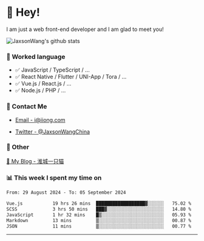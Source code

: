 # 👋 Hey!

I am just a web front-end developer and I am glad to meet you!

![JaxsonWang's github stats](https://github-readme-stats.vercel.app/api?username=JaxsonWang&&show_icons=true&&title_color=1abc9c&&icon_color=1abc9c)


### 📝 Worked language

- ✅ JavaScript / TypeScript / ...
- ✅ React Native / Flutter / UNI-App / Tora / ...
- ✅ Vue.js / React.js / ...
- ✅ Node.js / PHP / ...

### 📮 Contact Me

- [Email - i@iiong.com](mailto:i@iiong.com)

- [Twitter - @JaxsonWangChina](https://twitter.com/JaxsonWangChina)

### 🤪 Other

[📌 My Blog - 淮城一只猫](https://iiong.com)

### 📊 This week I spent my time on

<!--START_SECTION:waka-->

```txt
From: 29 August 2024 - To: 05 September 2024

Vue.js           19 hrs 26 mins  ██████████████████▓░░░░░░   75.02 %
SCSS             3 hrs 50 mins   ███▓░░░░░░░░░░░░░░░░░░░░░   14.80 %
JavaScript       1 hr 32 mins    █▒░░░░░░░░░░░░░░░░░░░░░░░   05.93 %
Markdown         13 mins         ▒░░░░░░░░░░░░░░░░░░░░░░░░   00.87 %
JSON             11 mins         ▒░░░░░░░░░░░░░░░░░░░░░░░░   00.77 %
```

<!--END_SECTION:waka-->

---
